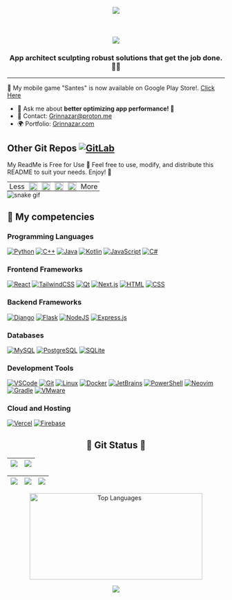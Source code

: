 <p align="center">
     <img src="https://capsule-render.vercel.app/api?type=waving&color=gradient&height=100&section=header"/>
</p>
<div id="header" align="center">
  <img src="https://komarev.com/ghpvc/?username=Grinnazar&style=for-the-badge&color=orange" alt=""/>
</div>

<h1 align="center">
  <a href="https://git.io/typing-svg">
    <img src="https://readme-typing-svg.herokuapp.com/?lines=Hello,+There!+👋;This+is+Michael.;Nice+to+meet+you!;Good+Day!;Hello&center=true&size=30">
  </a>
</h1>

<h3 align="center">App architect sculpting robust solutions that get the job done. 💪🔧</h3>


---

🌱 My mobile game "Santes" is now available on Google Play Store!.
[Click Here](https://play.google.com/store/apps/details?id=org.godotengine.SantesMobileGame)

- 💬 Ask me about **better optimizing app performance! 📱**  
- 📧 Contact: [Grinnazar@proton.me](mailto:Grinnazar@proton.me)  
- 🌍 Portfolio: [Grinnazar.com](https://Grinnazar.com) 

Other Git Repos [![GitLab](https://img.shields.io/badge/GitLab-330F63?style=for-the-badge&logo=gitlab&logoColor=white)](https://gitlab.com/Grinnazar)
---
My ReadMe is Free for Use 🎉
Feel free to use, modify, and distribute this README to suit your needs. Enjoy! 🚀

<div style="text-align: center;">
  <table style="margin: 0 auto; text-align: right;">
    <tr>
      <td style="padding: 0 5px;">
        Less
      </td>
      <td style="padding: 0 5px;">
        <img src="https://www.colorhexa.com/ff9900.png" alt="Orange" width="20" height="20">
      </td>
      <td style="padding: 0 5px;">
        <img src="https://www.colorhexa.com/0066ff.png" alt="Blue" width="20" height="20">
      </td>
      <td style="padding: 0 5px;">
        <img src="https://www.colorhexa.com/33cc33.png" alt="Green" width="20" height="20">
      </td>
      <td style="padding: 0 5px;">
        <img src="https://www.colorhexa.com/ff3300.png" alt="Red" width="20" height="20">
      </td>
      <td style="padding: 0 5px;">
        More
      </td>
    </tr>
  </table>
</div>






<picture>
  <source media="(prefers-color-scheme: dark)" srcset="https://github.com/Grinnazar/Grinnazar/blob/output/github-snake-dark.svg">
  <source media="(prefers-color-scheme: light)" srcset="https://github.com/Grinnazar/Grinnazar/blob/output/github-snake.svg">
  <img alt="snake gif" src="https://github.com/Grinnazar/Grinnazar/blob/output/github-snake.svg">
</picture>

## 🐐 My competencies
### Programming Languages
[![Python](https://img.shields.io/badge/Python-3776AB?style=flat&logo=python&logoColor=white)](https://github.com/search?q=user%3AGrinnazar&type=Repositories)
[![C++](https://img.shields.io/badge/C%2B%2B-00599C?style=flat&logo=c%2B%2B&logoColor=white)](https://github.com/search?q=user%3AGrinnazar&type=Repositories)
[![Java](https://img.shields.io/badge/Java-ED8B00?style=flat&logo=openjdk&logoColor=white)](https://github.com/search?q=user%3AGrinnazar&type=Repositories)
[![Kotlin](https://img.shields.io/badge/Kotlin-0095D5?style=flat&logo=kotlin&logoColor=white)](https://github.com/search?q=user%3AGrinnazar&type=Repositories)
[![JavaScript](https://img.shields.io/badge/JavaScript-F7DF1E?style=flat&logo=javascript&logoColor=black)](https://github.com/search?q=user%3AGrinnazar&type=Repositories) 
[![C#](https://img.shields.io/badge/C%23-239120?style=flat&logo=c-sharp&logoColor=white)](https://github.com/search?q=user%3AGrinnazar&type=Repositories)

### Frontend Frameworks
[![React](https://img.shields.io/badge/React-61DAFB?style=flat&logo=react&logoColor=black)](https://github.com/search?q=user%3AGrinnazar&type=Repositories) 
[![TailwindCSS](https://img.shields.io/badge/TailwindCSS-06B6D4?style=flat&logo=tailwindcss&logoColor=white)](https://github.com/search?q=user%3AGrinnazar&type=Repositories)
[![Qt](https://img.shields.io/badge/Qt-41CD52?style=flat&logo=qt&logoColor=white)](https://github.com/search?q=user%3AGrinnazar&type=Repositories)
[![Next.js](https://img.shields.io/badge/Next.js-000000?style=flat&logo=nextdotjs&logoColor=white)](https://github.com/search?q=user%3AGrinnazar&type=Repositories)
[![HTML](https://img.shields.io/badge/HTML5-E34F26?style=flat&logo=html5&logoColor=white)](https://github.com/search?q=user%3AGrinnazar&type=Repositories) 
[![CSS](https://img.shields.io/badge/CSS3-1572B6?style=flat&logo=css3&logoColor=white)](https://github.com/search?q=user%3AGrinnazar&type=Repositories)

### Backend Frameworks
[![Django](https://img.shields.io/badge/Django-092E20?style=flat&logo=django&logoColor=white)](https://github.com/search?q=user%3AGrinnazar&type=Repositories)
[![Flask](https://img.shields.io/badge/Flask-000000?style=flat&logo=flask&logoColor=white)](https://github.com/search?q=user%3AGrinnazar&type=Repositories)
[![NodeJS](https://img.shields.io/badge/Node.js-339933?style=flat&logo=node.js&logoColor=white)](https://github.com/search?q=user%3AGrinnazar&type=Repositories)
[![Express.js](https://img.shields.io/badge/Express.js-000000?style=flat&logo=express&logoColor=white)](https://github.com/search?q=user%3AGrinnazar&type=Repositories)

### Databases
[![MySQL](https://img.shields.io/badge/MySQL-4479A1?style=flat&logo=mysql&logoColor=white)](https://github.com/search?q=user%3AGrinnazar&type=Repositories) 
[![PostgreSQL](https://img.shields.io/badge/PostgreSQL-336791?style=flat&logo=postgresql&logoColor=white)](https://github.com/search?q=user%3AGrinnazar&type=Repositories)
[![SQLite](https://img.shields.io/badge/SQLite-003B57?style=flat&logo=sqlite&logoColor=white)](https://github.com/search?q=user%3AGrinnazar&type=Repositories)

### Development Tools
[![VSCode](https://img.shields.io/badge/VS_Code-007ACC?style=flat&logo=visual-studio-code&logoColor=white)](https://github.com/search?q=user%3AGrinnazar&type=Repositories)
[![Git](https://img.shields.io/badge/Git-E44C30?style=flat&logo=git&logoColor=white)](https://github.com/search?q=user%3AGrinnazar&type=Repositories)
[![Linux](https://img.shields.io/badge/Linux-FCC624?style=flat&logo=linux&logoColor=black)](https://github.com/search?q=user%3AGrinnazar&type=Repositories)
[![Docker](https://img.shields.io/badge/Docker-2496ED?style=flat&logo=docker&logoColor=white)](https://github.com/search?q=user%3AGrinnazar&type=Repositories)
[![JetBrains](https://img.shields.io/badge/JetBrains-000000?style=flat&logo=jetbrains&logoColor=white)](https://github.com/search?q=user%3AGrinnazar&type=Repositories)
[![PowerShell](https://img.shields.io/badge/PowerShell-5391FE?style=flat&logo=powershell&logoColor=white)](https://github.com/search?q=user%3AGrinnazar&type=Repositories)
[![Neovim](https://img.shields.io/badge/Neovim-57A143?style=flat&logo=neovim&logoColor=white)](https://github.com/search?q=user%3AGrinnazar&type=Repositories)
[![Gradle](https://img.shields.io/badge/Gradle-02303A?style=flat&logo=gradle&logoColor=white)](https://github.com/search?q=user%3AGrinnazar&type=Repositories)
[![VMware](https://img.shields.io/badge/VMware-607078?style=flat&logo=vmware&logoColor=white)](https://github.com/search?q=user%3AGrinnazar&type=Repositories)

### Cloud and Hosting
[![Vercel](https://img.shields.io/badge/Vercel-000000?style=flat&logo=vercel&logoColor=white)](https://github.com/search?q=user%3AGrinnazar&type=Repositories)
[![Firebase](https://img.shields.io/badge/Firebase-FFCA28?style=flat&logo=firebase&logoColor=black)](https://github.com/search?q=user%3AGrinnazar&type=Repositories)





<h2 align="center">👀 Git Status 👀</h2>



| ![](http://github-profile-summary-cards.vercel.app/api/cards/profile-details?username=Grinnazar&theme=transparent)| ![](http://github-profile-summary-cards.vercel.app/api/cards/most-commit-language?username=Grinnazar&theme=transparent)|
| :-: | :-: |

| ![](http://github-profile-summary-cards.vercel.app/api/cards/repos-per-language?username=Grinnazar&theme=transparent) | ![](http://github-profile-summary-cards.vercel.app/api/cards/productive-time?username=Grinnazar&theme=transparent&utcOffset=2) | ![](http://github-profile-summary-cards.vercel.app/api/cards/stats?username=Grinnazar&theme=transparent) |
| :-: | :-: | :-: |

<p align="center">
  <picture>
    <source media="(prefers-color-scheme: dark)" srcset="https://github-readme-stats.vercel.app/api/top-langs/?username=Grinnazar&size_weight=0.15&count_weight=0.5&layout=compact&theme=vision-friendly-dark&border_color=000000">
    <source media="(prefers-color-scheme: light)" srcset="https://github-readme-stats.vercel.app/api/top-langs/?username=Grinnazar&size_weight=0.15&count_weight=0.5&layout=compact&theme=default">
    <img width="400" height="200" src="https://github-readme-stats.vercel.app/api/top-langs/?username=Grinnazar&size_weight=0.15&count_weight=0.5&layout=compact&theme=default" alt="Top Languages">
  </picture>
</p>

<p align="center">
     <img src="https://capsule-render.vercel.app/api?type=waving&color=gradient&height=100&section=footer"/>
</p>

